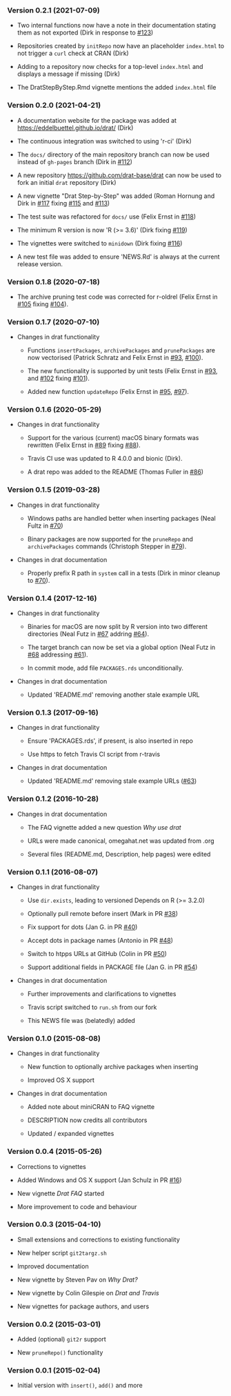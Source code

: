 ### Version 0.2.1 (2021-07-09)

-   Two internal functions now have a note in their documentation
    stating them as not exported (Dirk in response to
    [\#123](https://github.com/eddelbuettel/drat/issues/123))

-   Repositories created by `initRepo` now have an placeholder
    `index.html` to not trigger a `curl` check at CRAN (Dirk)

-   Adding to a repository now checks for a top-level `index.html` and
    displays a message if missing (Dirk)

-   The DratStepByStep.Rmd vignette mentions the added `index.html` file

### Version 0.2.0 (2021-04-21)

-   A documentation website for the package was added at
    <https://eddelbuettel.github.io/drat/> (Dirk)

-   The continuous integration was switched to using 'r-ci' (Dirk)

-   The `docs/` directory of the main repository branch can now be used
    instead of `gh-pages` branch (Dirk in
    [\#112](https://github.com/eddelbuettel/drat/pull/112))

-   A new repository <https://github.com/drat-base/drat> can now be used
    to fork an initial `drat` repository (Dirk)

-   A new vignette "Drat Step-by-Step" was added (Roman Hornung and Dirk
    in [\#117](https://github.com/eddelbuettel/drat/pull/117) fixing
    [\#115](https://github.com/eddelbuettel/drat/issues/115) and
    [\#113](https://github.com/eddelbuettel/drat/issues/113))

-   The test suite was refactored for `docs/` use (Felix Ernst in
    [\#118](https://github.com/eddelbuettel/drat/pull/118))

-   The minimum R version is now 'R (\>= 3.6)' (Dirk fixing
    [\#119](https://github.com/eddelbuettel/drat/issues/119))

-   The vignettes were switched to `minidown` (Dirk fixing
    [\#116](https://github.com/eddelbuettel/drat/issues/116))

-   A new test file was added to ensure 'NEWS.Rd' is always at the
    current release version.

### Version 0.1.8 (2020-07-18)

-   The archive pruning test code was corrected for r-oldrel (Felix
    Ernst in [\#105](https://github.com/eddelbuettel/drat/pull/105)
    fixing [\#104](https://github.com/eddelbuettel/drat/issues/104)).

### Version 0.1.7 (2020-07-10)

-   Changes in drat functionality

    -   Functions `insertPackages`, `archivePackages` and
        `prunePackages` are now vectorised (Patrick Schratz and Felix
        Ernst in [\#93](https://github.com/eddelbuettel/drat/pull/93),
        [\#100](https://github.com/eddelbuettel/drat/pull/100)).

    -   The new functionality is supported by unit tests (Felix Ernst in
        [\#93](https://github.com/eddelbuettel/drat/pull/93), and
        [\#102](https://github.com/eddelbuettel/drat/pull/102) fixing
        [\#101](https://github.com/eddelbuettel/drat/issues/101)).

    -   Added new function `updateRepo` (Felix Ernst in
        [\#95](https://github.com/eddelbuettel/drat/pull/95),
        [\#97](https://github.com/eddelbuettel/drat/pull/97)).

### Version 0.1.6 (2020-05-29)

-   Changes in drat functionality

    -   Support for the various (current) macOS binary formats was
        rewritten (Felix Ernst in
        [\#89](https://github.com/eddelbuettel/drat/pull/89) fixing
        [\#88](https://github.com/eddelbuettel/drat/issues/88)).

    -   Travis CI use was updated to R 4.0.0 and bionic (Dirk).

    -   A drat repo was added to the README (Thomas Fuller in
        [\#86](https://github.com/eddelbuettel/drat/pull/86))

### Version 0.1.5 (2019-03-28)

-   Changes in drat functionality

    -   Windows paths are handled better when inserting packages (Neal
        Fultz in [\#70](https://github.com/eddelbuettel/drat/pull/70))

    -   Binary packages are now supported for the `pruneRepo` and
        `archivePackages` commands (Christoph Stepper in
        [\#79](https://github.com/eddelbuettel/drat/pull/79)).

-   Changes in drat documentation

    -   Properly prefix R path in `system` call in a tests (Dirk in
        minor cleanup to
        [\#70](https://github.com/eddelbuettel/drat/pull/70)).

### Version 0.1.4 (2017-12-16)

-   Changes in drat functionality

    -   Binaries for macOS are now split by R version into two different
        directories (Neal Futz in
        [\#67](https://github.com/eddelbuettel/drat/pull/67) addring
        [\#64](https://github.com/eddelbuettel/drat/issues/64)).

    -   The target branch can now be set via a global option (Neal Futz
        in [\#68](https://github.com/eddelbuettel/drat/pull/68)
        addressing
        [\#61](https://github.com/eddelbuettel/drat/issues/61)).

    -   In commit mode, add file `PACKAGES.rds` unconditionally.

-   Changes in drat documentation

    -   Updated \'README.md\' removing another stale example URL

### Version 0.1.3 (2017-09-16)

-   Changes in drat functionality

    -   Ensure \'PACKAGES.rds\', if present, is also inserted in repo

    -   Use https to fetch Travis CI script from r-travis

-   Changes in drat documentation

    -   Updated \'README.md\' removing stale example URLs
        ([\#63](https://github.com/eddelbuettel/drat/pull/63))

### Version 0.1.2 (2016-10-28)

-   Changes in drat documentation

    -   The FAQ vignette added a new question *Why use drat*

    -   URLs were made canonical, omegahat.net was updated from .org

    -   Several files (README.md, Description, help pages) were edited

### Version 0.1.1 (2016-08-07)

-   Changes in drat functionality

    -   Use `dir.exists`, leading to versioned Depends on R (\>= 3.2.0)

    -   Optionally pull remote before insert (Mark in PR
        [\#38](https://github.com/eddelbuettel/drat/pull/38))

    -   Fix support for dots (Jan G. in PR
        [\#40](https://github.com/eddelbuettel/drat/pull/40))

    -   Accept dots in package names (Antonio in PR
        [\#48](https://github.com/eddelbuettel/drat/pull/48))

    -   Switch to htpps URLs at GitHub (Colin in PR
        [\#50](https://github.com/eddelbuettel/drat/pull/50))

    -   Support additional fields in PACKAGE file (Jan G. in PR
        [\#54](https://github.com/eddelbuettel/drat/pull/54))

-   Changes in drat documentation

    -   Further improvements and clarifications to vignettes

    -   Travis script switched to `run.sh` from our fork

    -   This NEWS file was (belatedly) added

### Version 0.1.0 (2015-08-08)

-   Changes in drat functionality

    -   New function to optionally archive packages when inserting

    -   Improved OS X support

-   Changes in drat documentation

    -   Added note about miniCRAN to FAQ vignette

    -   DESCRIPTION now credits all contributors

    -   Updated / expanded vignettes

### Version 0.0.4 (2015-05-26)

-   Corrections to vignettes

-   Added Windows and OS X support (Jan Schulz in PR
    [\#16](https://github.com/eddelbuettel/drat/pull/16))

-   New vignette *Drat FAQ* started

-   More improvement to code and behaviour

### Version 0.0.3 (2015-04-10)

-   Small extensions and corrections to existing functionality

-   New helper script `git2targz.sh`

-   Improved documentation

-   New vignette by Steven Pav on *Why Drat?*

-   New vignette by Colin Gilespie on *Drat and Travis*

-   New vignettes for package authors, and users

### Version 0.0.2 (2015-03-01)

-   Added (optional) `git2r` support

-   New `pruneRepo()` functionality

### Version 0.0.1 (2015-02-04)

-   Initial version with `insert()`, `add()` and more
